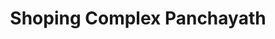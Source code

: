 ---
title: "Shoping Complex Panchayath"
url: /venjaramoodu/shoping-complex-panchayath/
shop: mall
---